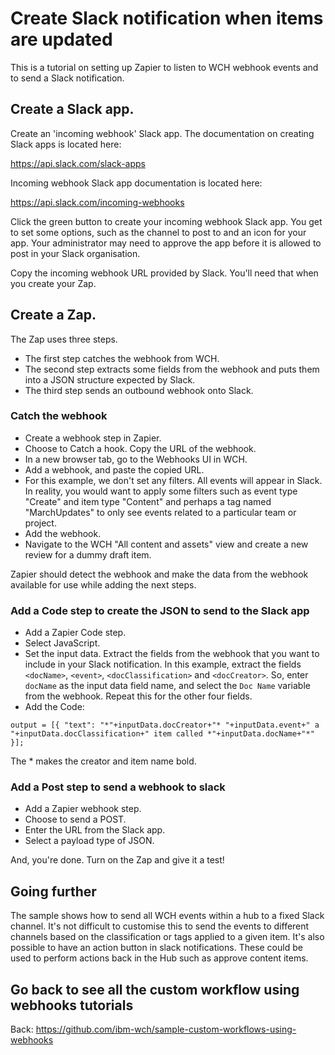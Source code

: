 # Create Slack notification when items are updated

This is a tutorial on setting up Zapier to listen to WCH webhook events and to send a Slack notification.

## Create a Slack app.

Create an 'incoming webhook' Slack app. The documentation on creating Slack apps is located here:

https://api.slack.com/slack-apps

Incoming webhook Slack app documentation is located here:

https://api.slack.com/incoming-webhooks

Click the green button to create your incoming webhook Slack app. You get to set some options, such as the channel to post to and an icon for your app. Your administrator may need to approve the app before it is allowed to post in your Slack organisation.

Copy the incoming webhook URL provided by Slack. You'll need that when you create your Zap. 

## Create a Zap.

The Zap uses three steps. 
- The first step catches the webhook from WCH. 
- The second step extracts some fields from the webhook and puts them into a JSON structure expected by Slack. 
- The third step sends an outbound webhook onto Slack. 

### Catch the webhook

- Create a webhook step in Zapier. 
- Choose to Catch a hook. Copy the URL of the webhook.
- In a new browser tab, go to the Webhooks UI in WCH. 
- Add a webhook, and paste the copied URL.
- For this example, we don't set any filters. All events will appear in Slack. In reality, you would want to apply some filters such as event type "Create" and item type "Content" and perhaps a tag named "MarchUpdates" to only see events related to a particular team or project.
- Add the webhook.
- Navigate to the WCH "All content and assets" view and create a new review for a dummy draft item. 

Zapier should detect the webhook and make the data from the webhook available for use while adding the next steps. 

### Add a Code step to create the JSON to send to the Slack app

- Add a Zapier Code step.
- Select JavaScript.
- Set the input data. Extract the fields from the webhook that you want to include in your Slack notification. In this example, extract the fields `<docName>`, `<event>`, `<docClassification>` and `<docCreator>`. So, enter `docName` as the input data field name, and select the `Doc Name` variable from the webhook. Repeat this for the other four fields.
- Add the Code:

`output = [{
    "text": "*"+inputData.docCreator+"* "+inputData.event+" a "+inputData.docClassification+" item called *"+inputData.docName+"*"
}];`

The * makes the creator and item name bold. 

### Add a Post step to send a webhook to slack

- Add a Zapier webhook step.
- Choose to send a POST.
- Enter the URL from the Slack app. 
- Select a payload type of JSON.

And, you're done. Turn on the Zap and give it a test!

## Going further

The sample shows how to send all WCH events within a hub to a fixed Slack channel. It's not difficult to customise this to send the events to different channels based on the classification or tags applied to a given item. It's also possible to have an action button in slack notifications. These could be used to perform actions back in the Hub
such as approve content items.

## Go back to see all the custom workflow using webhooks tutorials

Back: https://github.com/ibm-wch/sample-custom-workflows-using-webhooks
